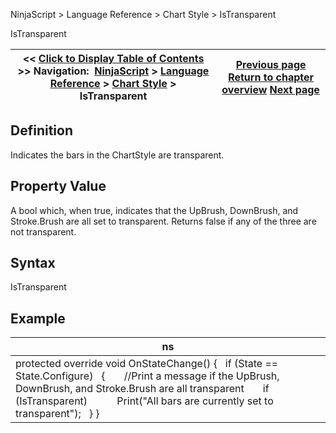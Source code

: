 ﻿
NinjaScript \> Language Reference \> Chart Style \> IsTransparent

IsTransparent

| \<\< [Click to Display Table of Contents](istransparent.md) \>\> **Navigation:**     [NinjaScript](ninjascript.md) \> [Language Reference](language_reference_wip.md) \> [Chart Style](chart_style.md) \> IsTransparent | [Previous page](icon_chartstyle.md) [Return to chapter overview](chart_style.md) [Next page](chartstyle_onrender.md) |
| --- | --- |
## Definition
Indicates the bars in the ChartStyle are transparent.
 
## Property Value
A bool which, when true, indicates that the UpBrush, DownBrush, and Stroke.Brush are all set to transparent. Returns false if any of the three are not transparent.
 
## Syntax
IsTransparent

## Example

| ns |
| --- |
| protected override void OnStateChange() {    if (State \=\= State.Configure)    {        //Print a message if the UpBrush, DownBrush, and Stroke.Brush are all transparent        if (IsTransparent)            Print("All bars are currently set to transparent");    } } |
